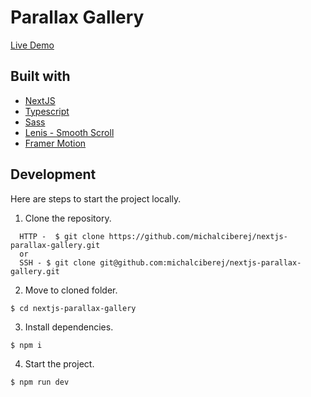 # Parallax Gallery

[Live Demo]()

## Built with

- [NextJS](https://nextjs.org/)
- [Typescript](https://www.typescriptlang.org/)
- [Sass](https://sass-lang.com/)
- [Lenis - Smooth Scroll](https://lenis.studiofreight.com/)
- [Framer Motion](https://www.framer.com/motion/)

## Development

Here are steps to start the project locally.

1. Clone the repository.

```
  HTTP -  $ git clone https://github.com/michalciberej/nextjs-parallax-gallery.git
  or
  SSH - $ git clone git@github.com:michalciberej/nextjs-parallax-gallery.git
```

2. Move to cloned folder.

```
$ cd nextjs-parallax-gallery
```

3. Install dependencies.

```
$ npm i
```

4. Start the project.

```
$ npm run dev
```
